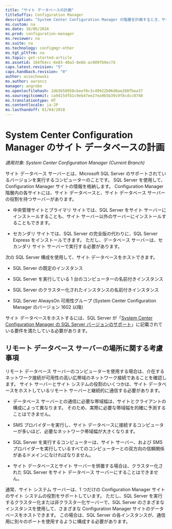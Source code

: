 ```yaml
---
title: "サイト データベースの計画"
titleSuffix: Configuration Manager
description: "System Center Configuration Manager の階層を計画するとき、サイト データベースとサイト データベース サーバーの役割を考える必要があります。"
ms.custom: na
ms.date: 10/06/2016
ms.prod: configuration-manager
ms.reviewer: na
ms.suite: na
ms.technology: configmgr-other
ms.tgt_pltfrm: na
ms.topic: get-started-article
ms.assetid: 104fb4cc-6e83-40a3-8e6b-ac909fb9ec7d
caps.latest.revision: "5"
caps.handback.revision: "0"
author: aczechowski
ms.author: aaroncz
manager: angrobe
ms.openlocfilehash: 2db5658958cbeef0c3c49922b06d8ae288fbea37
ms.sourcegitcommit: ca9d15dfb1c9eb47ee27ea9b5b39c9f8cdcc0748
ms.translationtype: HT
ms.contentlocale: ja-JP
ms.lasthandoff: 01/04/2018
---
```

# <a name="plan-for-the-site-database-for-system-center-configuration-manager"></a>System Center Configuration Manager のサイト データベースの計画

*適用対象: System Center Configuration Manager (Current Branch)*

サイト データベース サーバーとは、Microsoft SQL Server のサポートされているバージョンを実行するコンピューターのことです。 SQL Server を使用して、Configuration Manager サイトの情報を格納します。 Configuration Manager 階層内の各サイトには、サイト データベースと、サイト データベース サーバーの役割を持つサーバーがあります。  

-   中央管理サイトとプライマリ サイトでは、SQL Server をサイト サーバーにインストールすることも、サイト サーバー以外のサーバーにインストールすることもできます。  

-   セカンダリ サイトでは、SQL Server の完全版の代わりに、SQL Server Express をインストールできます。 ただし、データベース サーバーは、セカンダリ サイト サーバーで実行する必要があります。  

次の SQL Server 構成を使用して、サイト データベースをホストできます。  

-   SQL Server の既定のインスタンス  

-   SQL Server を実行している 1 台のコンピューターの名前付きインスタンス  

-   SQL Server のクラスター化されたインスタンスの名前付きインスタンス  

-   SQL Server AlwaysOn 可用性グループ (System Center Configuration Manager のバージョン 1602 以降)


サイト データベースをホストするには、SQL Server が「[System Center Configuration Manager の SQL Server バージョンのサポート](../../../core/plan-design/configs/support-for-sql-server-versions.md)」に記載されている要件を満たしている必要があります。  



## <a name="remote-database-server-location-considerations"></a>リモート データベース サーバーの場所に関する考慮事項  

リモート データベース サーバーのコンピューターを使用する場合は、介在するネットワーク接続が可用性の高い広帯域のネットワーク接続であることを確認します。 サイト サーバーとサイト システムの役割のいくつかは、サイト データベースをホストしているリモート サーバーと継続的に通信する必要があります。

-   データベース サーバーとの通信に必要な帯域幅は、サイトとクライアントの構成によって異なります。 そのため、実際に必要な帯域幅を的確に予測することはできません。  

-   SMS プロバイダーを実行し、サイト データベースに接続するコンピューターが多いほど、必要なネットワーク帯域幅が大きくなります。  

-   SQL Server を実行するコンピューターは、サイト サーバー、および SMS プロバイダーを実行しているすべてのコンピューターとの双方向の信頼関係があるドメインになければなりません。  

-   サイト データベースとサイト サーバーを併置する場合は、クラスター化された SQL Server をサイト データベース サーバーにすることはできません。  


通常、サイト システム サーバーは、1 つだけの Configuration Manager サイトのサイト システムの役割をサポートしています。 ただし、SQL Server を実行するクラスター化または非クラスター化サーバーで、SQL Server のさまざまなインスタンスを使用して、さまざまな Configuration Manager サイトのデータベースをホストできます。 この場合は、SQL Server の各インスタンスが、通信用に別々のポートを使用するように構成する必要があります。  
